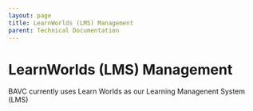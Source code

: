 ```yaml
---
layout: page
title: LearnWorlds (LMS) Management
parent: Technical Documentation
---
```


# LearnWorlds (LMS) Management

BAVC currently uses Learn Worlds as our Learning Managenent System (LMS) 
